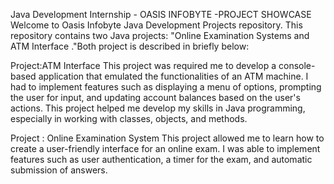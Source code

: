 Java Development Internship - OASIS INFOBYTE -PROJECT SHOWCASE
Welcome to Oasis Infobyte Java Development Projects repository. This repository contains two Java projects: "Online Examination Systems and ATM Interface ."Both project is described in briefly below:

Project:ATM Interface
This project was required me to develop a console-based application that emulated the functionalities of an ATM machine. I had to implement features such as displaying a menu of options, prompting the user for input, and updating account balances based on the user's actions. This project helped me develop my skills in Java programming, especially in working with classes, objects, and methods.

Project : Online Examination System
This project allowed me to learn how to create a user-friendly interface for an online exam. I was able to implement features such as user authentication, a timer for the exam, and automatic submission of answers. 
